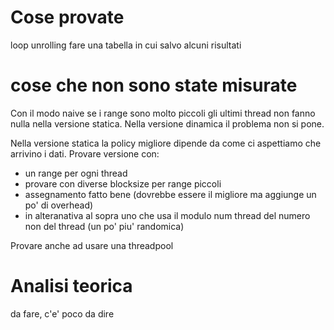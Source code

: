 # Cose provate
loop unrolling
fare una tabella in cui salvo alcuni risultati

# cose che non sono state misurate
Con il modo naive se i range sono molto piccoli gli ultimi thread non fanno nulla nella versione statica. Nella versione dinamica il problema non si pone.

Nella versione statica la policy migliore dipende da come ci aspettiamo che arrivino i dati. Provare versione con:
- un range per ogni thread
- provare con diverse blocksize per range piccoli
- assegnamento fatto bene (dovrebbe essere il migliore ma aggiunge un po' di overhead)
- in alteranativa al sopra uno che usa il modulo num thread del numero non del thread (un po' piu' randomica)

Provare anche ad usare una threadpool

# Analisi teorica
da fare, c'e' poco da dire
